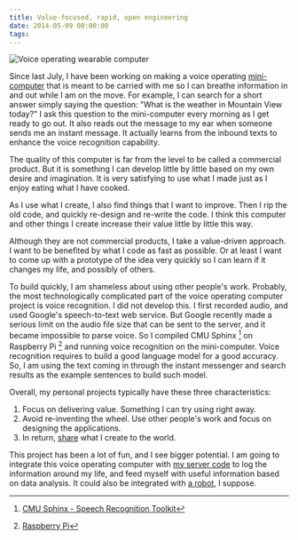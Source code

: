 ```yaml
---
title: Value-focused, rapid, open engineering
date: 2014-05-09 00:00:00
tags:
---
```


![Voice operating wearable computer](http://farm6.staticflickr.com/5548/9330154869_72b8d882b2_b.jpg)

Since last July, I have been working on making a voice operating
[mini-computer](http://daigolab.org/chattypi/) that is meant to be carried with
me so I can breathe information in and out while I am on the move. For example,
I can search for a short answer simply saying the question: "What is the
weather in Mountain View today?" I ask this question to the mini-computer every
morning as I get ready to go out. It also reads out the message to my ear when
someone sends me an instant message. It actually learns from the inbound
texts to enhance the voice recognition capability.

The quality of this computer is far from the level to be called a commercial
product. But it is something I can develop little by little based on my own
desire and imagination. It is very satisfying to use what I made just as I
enjoy eating what I have cooked.

As I use what I create, I also find things that I want to improve. Then I rip
the old code, and quickly re-design and re-write the code. I think this
computer and other things I create increase their value little by little this
way.

Although they are not commercial products, I take a value-driven approach. I
want to be benefited by what I code as fast as possible. Or at least I want to
come up with a prototype of the idea very quickly so I can learn if it changes
my life, and possibly of others.

To build quickly, I am shameless about using other people's work. Probably, the
most technologically complicated part of the voice operating computer project
is voice recognition.  I did not develop this. I first recorded audio, and used
Google's speech-to-text web service. But Google recently made a serious limit
on the audio file size that can be sent to the server, and it became impossible
to parse voice.  So I compiled CMU Sphinx [^cmusphinx] on Raspberry Pi
[^raspberrypi] and running voice recognition on the mini-computer. Voice
recognition requires to build a good language model for a good accuracy. So, I
am using the text coming in through the instant messenger and search results as
the example sentences to build such model.

Overall, my personal projects typically have these three characteristics:

1. Focus on delivering value. Something I can try using right away.
2. Avoid re-inventing the wheel. Use other people's work and focus on designing
the applications.
3. In return, [share](http://www.daigotanaka.org/creative-commons-open-source/)
what I create to the world.

This project has been a lot of fun, and I see bigger potential. I am going to
integrate this voice operating computer with
[my server code](http://www.daigotanaka.org/website-source-code/) to log the
information around my life, and feed myself with useful information based on
data analysis. It could also be integrated with
[a robot](http://daigolab.org/roomba-telepresence-robot/), I suppose.

[^cmusphinx]: [CMU Sphinx - Speech Recognition Toolkit](http://cmusphinx.sourceforge.net/)
[^raspberrypi]: [Raspberry Pi](http://www.raspberrypi.org/)

